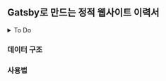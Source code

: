 ## Gatsby로 만드는 정적 웹사이트 이력서

<details><summary>To Do</summary>

- [x] GatsbyJs + TypeScript 세팅
- [x] CI/CD 파이프라인 구성 (배포는 gh-pages)
- [x] 데이터 구조 설계
- [ ] yml을 이용한 국문+영문 데이터 소싱
- [ ] 반응형 페이지 레이아웃 디자인
- [ ] 색상 테마 기능
- [ ] 컴포넌트 개발
- [ ] 페이지 개발
- [ ] pdf export 기능
- [ ] 문서 작성
- [ ] 테스트 코드 작성

</details>

### 데이터 구조

### 사용법
